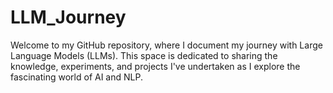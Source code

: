 # LLM_Journey
Welcome to my GitHub repository, where I document my journey with Large Language Models (LLMs). This space is dedicated to sharing the knowledge, experiments, and projects I've undertaken as I explore the fascinating world of AI and NLP.
